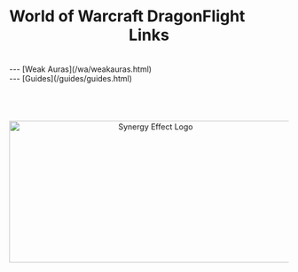 <h1 style="text-align-last: center">World of Warcraft DragonFlight Links</h1>
<br/>
--- [Weak Auras](/wa/weakauras.html)
<br/>
--- [Guides](/guides/guides.html)
<br/><br/><br/><br/><br/>
<div align="center">
    <img src="https://i.imgur.com/nR3YuZq.jpg" alt="Synergy Effect Logo" width="512" height="256">
</div>
